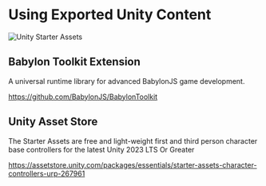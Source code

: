# Using Exported Unity Content

![Unity Starter Assets](./Screenshot.png)


## Babylon Toolkit Extension

A universal runtime library for advanced BabylonJS game development.

https://github.com/BabylonJS/BabylonToolkit


## Unity Asset Store

The Starter Assets are free and light-weight first and third person character base controllers for the latest Unity 2023 LTS Or Greater

https://assetstore.unity.com/packages/essentials/starter-assets-character-controllers-urp-267961
